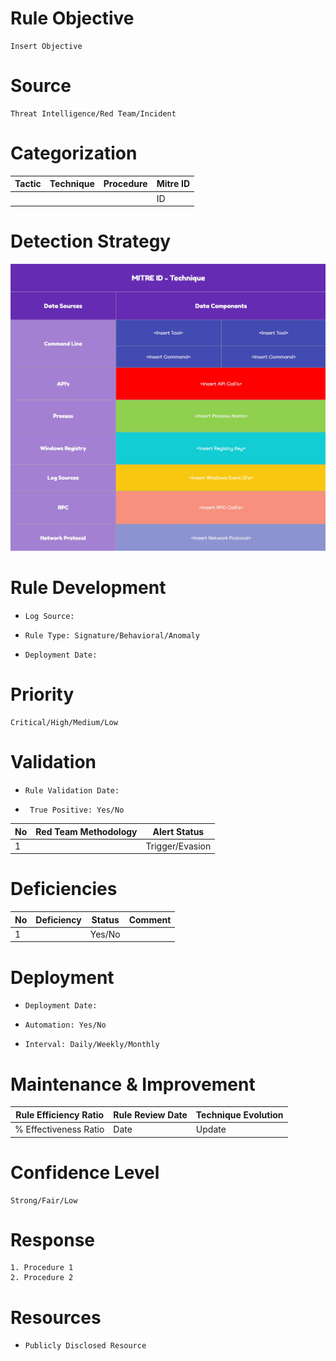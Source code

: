 # Rule Objective
    Insert Objective
# Source
    Threat Intelligence/Red Team/Incident
# Categorization
| Tactic      | Technique   | Procedure  |  Mitre ID  |
| ----------- | ----------- | -----------|  ----------|
|             |             |            |     ID     |
# Detection Strategy
![Technique Abstract](Detection-Engineering/Images/Technique%20Abstract.jpg)
# Rule Development
*     Log Source:
*     Rule Type: Signature/Behavioral/Anomaly
*     Deployment Date:
# Priority
    Critical/High/Medium/Low
# Validation
*     Rule Validation Date:
*      True Positive: Yes/No
| No          | Red Team Methodology  | Alert Status     |  
| ----------- | --------------------- | ---------------- |
| 1           |                       | Trigger/Evasion  |

# Deficiencies
| No          | Deficiency  | Status     |  Comment   |
| ----------- | ----------- | -----------|  ----------|
| 1           |             | Yes/No     |            |
# Deployment
*     Deployment Date:
*     Automation: Yes/No
*     Interval: Daily/Weekly/Monthly
# Maintenance & Improvement
| Rule Efficiency Ratio  | Rule Review Date   | Technique Evolution  |
| ---------------------- | ------------------ | -------------------- | 
| % Effectiveness Ratio  | Date               | Update               |
# Confidence Level
    Strong/Fair/Low
# Response
    1. Procedure 1
    2. Procedure 2
# Resources
*     Publicly Disclosed Resource
